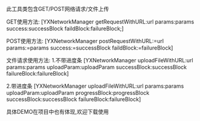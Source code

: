 此工具类包含GET/POST网络请求/文件上传


GET使用方法:
[YXNetworkManager getRequestWithURL:url
params:params
success:successBlock
faildBlock:failureBlock;]


POST使用方法:
[YXNetworkManager postRequestWithURL:=url 
params:=params 
success:=successBlock 
faildBlock:=failureBlock]



文件请求使用方法:
1.不带进度条
[YXNetworkManager uploadFileWithURL:url
params:params
uploadParam:uploadParam
successBlock:successBlock
failureBlock:failureBlock]



2.带进度条
[YXNetworkManager uploadFileWithURL:url
params:params
uploadParam:uploadParam
progressBlock:progressBlock
successBlock:successBlock
failureBlock:failureBlock]


具体DEMO在项目中也有体现,欢迎下载使用

